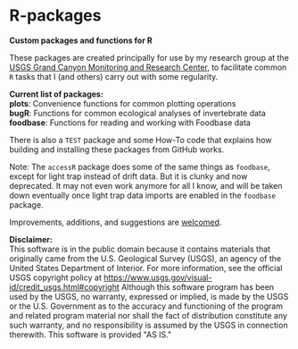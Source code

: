 # R-packages
**Custom packages and functions for R**

These packages are created principally for use by my research group at the [USGS Grand Canyon Monitoring and Research Center](https://gcmrc.gov/), to facilitate common `R` tasks that I (and others) carry out with some regularity.  
  
__Current list of packages:__  
__plots__: Convenience functions for common plotting operations  
__bugR__: Functions for common ecological analyses of invertebrate data  
__foodbase__: Functions for reading and working with Foodbase data  

There is also a `TEST` package and some How-To code that explains how building and installing these packages from GitHub works.  

Note: The `accessR` package does some of the same things as `foodbase`, except for light trap instead of drift data. But it is clunky and now deprecated. It may not even work anymore for all I know, and will be taken down eventually once light trap data imports are enabled in the `foodbase` package.  
  
Improvements, additions, and suggestions are [welcomed](mailto:jmuehlbauer@usgs.gov).  

__Disclaimer:__  
This software is in the public domain because it contains materials that originally came from the U.S. Geological Survey (USGS), an agency of the United States Department of Interior. For more information, see the official USGS copyright policy at https://www.usgs.gov/visual-id/credit_usgs.html#copyright Although this software program has been used by the USGS, no warranty, expressed or implied, is made by the USGS or the U.S. Government as to the accuracy and functioning of the program and related program material nor shall the fact of distribution constitute any such warranty, and no responsibility is assumed by the USGS in connection therewith. This software is provided "AS IS."